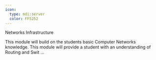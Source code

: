 ```yaml
---
icon:
  type: mdi:server
  color: FF5252
---
```

Networks Infrastructure

This module will build on the students basic Computer Networks knowledge. This module will provide a student with an understanding of Routing and Swit ... 
